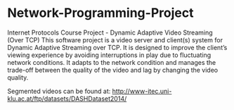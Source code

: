 # Network-Programming-Project
Internet Protocols Course Project - Dynamic Adaptive Video Streaming  (Over TCP)
This software project is a video server and client(s) system for Dynamic Adaptive Streaming over TCP. It is designed to improve the client’s viewing experience by avoiding interruptions in play due to fluctuating network conditions. It adapts to the network condition and manages the trade-off between the quality of the video and lag by changing the video quality.

Segmented videos can be found at:
http://www-itec.uni-klu.ac.at/ftp/datasets/DASHDataset2014/
